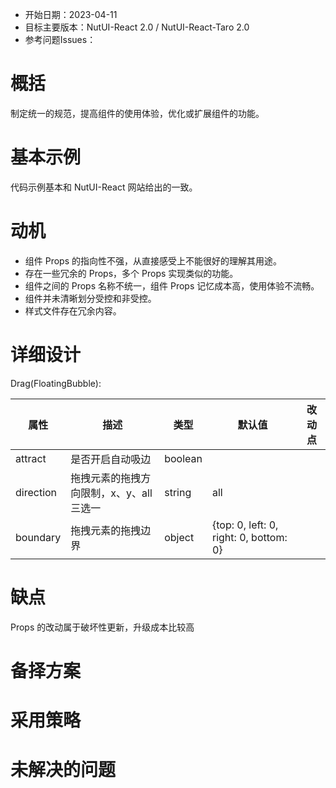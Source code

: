 - 开始日期：2023-04-11
- 目标主要版本：NutUI-React 2.0 / NutUI-React-Taro 2.0
- 参考问题Issues：

# 概括

制定统一的规范，提高组件的使用体验，优化或扩展组件的功能。


# 基本示例

代码示例基本和 NutUI-React 网站给出的一致。


# 动机

- 组件 Props 的指向性不强，从直接感受上不能很好的理解其用途。
- 存在一些冗余的 Props，多个 Props 实现类似的功能。
- 组件之间的 Props 名称不统一，组件 Props 记忆成本高，使用体验不流畅。
- 组件并未清晰划分受控和非受控。
- 样式文件存在冗余内容。


# 详细设计


Drag(FloatingBubble):

| 属性 | 描述 | 类型 | 默认值 | 改动点 |
| --- | --- | --- | --- | --- |
| attract | 是否开启自动吸边 | boolean |  |  |
| direction | 拖拽元素的拖拽方向限制，x、y、all三选一 | string | all |  |
| boundary | 拖拽元素的拖拽边界 | object | {top: 0, left: 0, right: 0, bottom: 0} |  |


# 缺点

Props 的改动属于破坏性更新，升级成本比较高

# 备择方案


# 采用策略


# 未解决的问题

